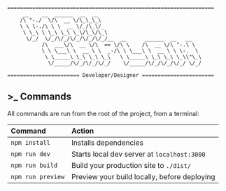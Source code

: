 	==================================================================
         __    __  ______  __  __                                  
        /\ "-./  \/\  __ \/\_\_\_\                                 
        \ \ \-./\ \ \  __ \/_/\_\/_                                
         \ \_\ \ \_\ \_\ \_\/\_\/\_\                               
          \/_/  \/_/\/_/\/_/\/_/\/_/__  __      ______  __   __    
               /\  ___\/\  __ \/\  == \/\ \    /\  __ \/\ "-.\ \   
               \ \ \___\ \  __ \ \  _-/\ \ \___\ \  __ \ \ \-.  \  
                \ \_____\ \_\ \_\ \_\   \ \_____\ \_\ \_\ \_\\"\_\ 
                 \/_____/\/_/\/_/\/_/    \/_____/\/_/\/_/\/_/ \/_/ 
    
    ======================= Developer/Designer =======================                                                   

## >_ Commands

All commands are run from the root of the project, from a terminal:

| Command           | Action                                       |
| :---------------- | :------------------------------------------- |
| `npm install`     | Installs dependencies                        |
| `npm run dev`     | Starts local dev server at `localhost:3000`  |
| `npm run build`   | Build your production site to `./dist/`      |
| `npm run preview` | Preview your build locally, before deploying |
